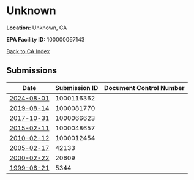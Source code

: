 # Unknown

**Location:** Unknown, CA

**EPA Facility ID:** 100000067143

[Back to CA Index](../../index.md)

## Submissions

| Date | Submission ID | Document Control Number |
|------|--------------|-------------------------|
| [2024-08-01](submissions/1000116362.md) | 1000116362 |  |
| [2019-08-14](submissions/1000081770.md) | 1000081770 |  |
| [2017-10-31](submissions/1000066623.md) | 1000066623 |  |
| [2015-02-11](submissions/1000048657.md) | 1000048657 |  |
| [2010-02-12](submissions/1000012454.md) | 1000012454 |  |
| [2005-02-17](submissions/42133.md) | 42133 |  |
| [2000-02-22](submissions/20609.md) | 20609 |  |
| [1999-06-21](submissions/5344.md) | 5344 |  |
